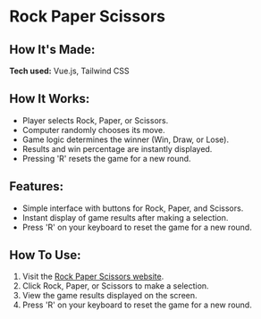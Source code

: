 # Rock Paper Scissors

## How It's Made:

**Tech used:** Vue.js, Tailwind CSS

## How It Works:

- Player selects Rock, Paper, or Scissors.
- Computer randomly chooses its move.
- Game logic determines the winner (Win, Draw, or Lose).
- Results and win percentage are instantly displayed.
- Pressing 'R' resets the game for a new round.

## Features:

- Simple interface with buttons for Rock, Paper, and Scissors.
- Instant display of game results after making a selection.
- Press 'R' on your keyboard to reset the game for a new round.

## How To Use:

1. Visit the [Rock Paper Scissors website]().
2. Click Rock, Paper, or Scissors to make a selection.
3. View the game results displayed on the screen.
4. Press 'R' on your keyboard to reset the game for a new round.

